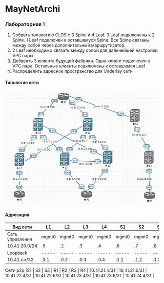# MayNetArchi
### Лабораторная 1
1. Собрать топологию CLOS с 3 Spine и 4 Leaf. 3 Leaf подключены к 2 Spine. 1 Leaf подключен к оставшемуся Spine. Все Spine связаны между собой через дополнительный маршрутизатор.
2. 2 Leaf необходимо связать между собой для дальнейшей настройки VPC пары
3. Добавить 3 клиента будущей фабрики. Один клиент подключен к VPC паре. Остальные клиенты подключены к оставшимся Leaf
4. Распределить адресное пространство для Underlay сети

#### Топология сети
![](underlay-net.PNG)

#### Адресация
Вид сети        | L1  | L2  |  L3 | L4  | S1  | S2  | S3  |  R1 |  R2 | R3  | R4
----------------|-----|-----|-----|-----|-----|-----|-----|-----|-----|-----|----
Сеть управления |mgmt0|mgmt0|mgmt0|mgmt0|mgmt0|mgmt0|mgmt0|mgmt0|mgmt0|mgmt0|mgmt0
10.41.20.0/24   | .5  | .2  | .3  | .4  | .6  | .7  | .8  | .1  | .9  | .10 | .11
Loopback        |-----|-----|-----|-----|-----|-----|-----|-----|-----|-----|-----
10.41.x.x/32    | .0.1| .0.2| .0.3| .0.4| .1.1| .1.2| .1.3| .2.1| .2.2| .2.3| .2.4

Сети p2p        |S1 | S2 | S3 | R1 | R2 | R3 | R4 |
10.41.21.4/31   |
10.41.21.6/31   |
10.41.22.4/31   |
10.41.22.6/31   |
10.41.23.4/31   |
10.41.23.6/31   |
10.41.24.4/31   |
